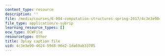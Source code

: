 ```yaml
---
content_type: resource
description: ''
file: /media/courses/6-004-computation-structures-spring-2017/4c3e3e90462459d896e21da69ab33785_J5Mg_tqT18g.vtt
file_type: application/x-subrip
learning_resource_types: []
ocw_type: OCWFile
resourcetype: Other
title: 3play caption file
uid: 4c3e3e90-4624-59d8-96e2-1da69ab33785
---
```

